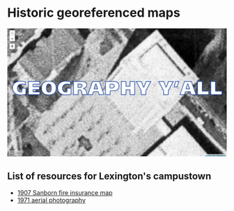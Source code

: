 # Historic georeferenced maps

![Geography y'all](../../graphics/geogyall.jpg)

## List of resources for Lexington's campustown

* [1907 Sanborn fire insurance map](1907)
* [1971 aerial photography](1971)